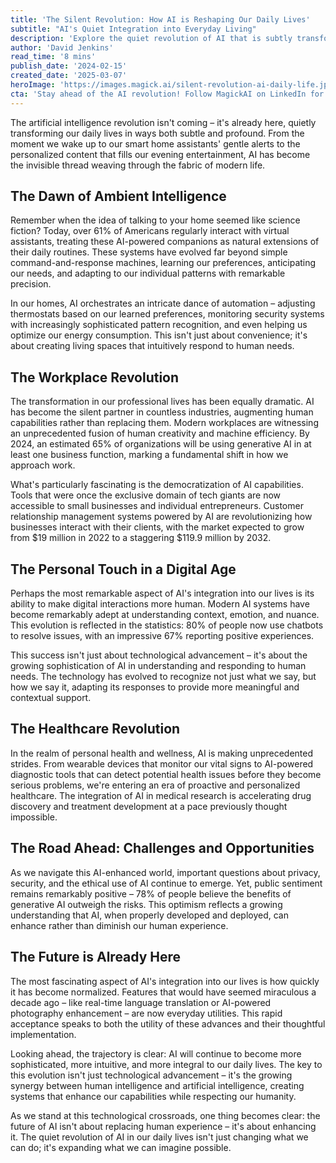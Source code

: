 ```yaml
---
title: 'The Silent Revolution: How AI is Reshaping Our Daily Lives'
subtitle: "AI's Quiet Integration into Everyday Living"
description: 'Explore the quiet revolution of AI that is subtly transforming our daily lives. From smart homes to healthcare, learn how AI technology is seamlessly becoming a part of our routines and reshaping modern life.'
author: 'David Jenkins'
read_time: '8 mins'
publish_date: '2024-02-15'
created_date: '2025-03-07'
heroImage: 'https://images.magick.ai/silent-revolution-ai-daily-life.jpg'
cta: 'Stay ahead of the AI revolution! Follow MagickAI on LinkedIn for cutting-edge insights and updates on how artificial intelligence continues to reshape our world!'
---
```


The artificial intelligence revolution isn't coming – it's already here, quietly transforming our daily lives in ways both subtle and profound. From the moment we wake up to our smart home assistants' gentle alerts to the personalized content that fills our evening entertainment, AI has become the invisible thread weaving through the fabric of modern life.

## The Dawn of Ambient Intelligence

Remember when the idea of talking to your home seemed like science fiction? Today, over 61% of Americans regularly interact with virtual assistants, treating these AI-powered companions as natural extensions of their daily routines. These systems have evolved far beyond simple command-and-response machines, learning our preferences, anticipating our needs, and adapting to our individual patterns with remarkable precision.

In our homes, AI orchestrates an intricate dance of automation – adjusting thermostats based on our learned preferences, monitoring security systems with increasingly sophisticated pattern recognition, and even helping us optimize our energy consumption. This isn't just about convenience; it's about creating living spaces that intuitively respond to human needs.

## The Workplace Revolution

The transformation in our professional lives has been equally dramatic. AI has become the silent partner in countless industries, augmenting human capabilities rather than replacing them. Modern workplaces are witnessing an unprecedented fusion of human creativity and machine efficiency. By 2024, an estimated 65% of organizations will be using generative AI in at least one business function, marking a fundamental shift in how we approach work.

What's particularly fascinating is the democratization of AI capabilities. Tools that were once the exclusive domain of tech giants are now accessible to small businesses and individual entrepreneurs. Customer relationship management systems powered by AI are revolutionizing how businesses interact with their clients, with the market expected to grow from $19 million in 2022 to a staggering $119.9 million by 2032.

## The Personal Touch in a Digital Age

Perhaps the most remarkable aspect of AI's integration into our lives is its ability to make digital interactions more human. Modern AI systems have become remarkably adept at understanding context, emotion, and nuance. This evolution is reflected in the statistics: 80% of people now use chatbots to resolve issues, with an impressive 67% reporting positive experiences.

This success isn't just about technological advancement – it's about the growing sophistication of AI in understanding and responding to human needs. The technology has evolved to recognize not just what we say, but how we say it, adapting its responses to provide more meaningful and contextual support.

## The Healthcare Revolution

In the realm of personal health and wellness, AI is making unprecedented strides. From wearable devices that monitor our vital signs to AI-powered diagnostic tools that can detect potential health issues before they become serious problems, we're entering an era of proactive and personalized healthcare. The integration of AI in medical research is accelerating drug discovery and treatment development at a pace previously thought impossible.

## The Road Ahead: Challenges and Opportunities

As we navigate this AI-enhanced world, important questions about privacy, security, and the ethical use of AI continue to emerge. Yet, public sentiment remains remarkably positive – 78% of people believe the benefits of generative AI outweigh the risks. This optimism reflects a growing understanding that AI, when properly developed and deployed, can enhance rather than diminish our human experience.

## The Future is Already Here

The most fascinating aspect of AI's integration into our lives is how quickly it has become normalized. Features that would have seemed miraculous a decade ago – like real-time language translation or AI-powered photography enhancement – are now everyday utilities. This rapid acceptance speaks to both the utility of these advances and their thoughtful implementation.

Looking ahead, the trajectory is clear: AI will continue to become more sophisticated, more intuitive, and more integral to our daily lives. The key to this evolution isn't just technological advancement – it's the growing synergy between human intelligence and artificial intelligence, creating systems that enhance our capabilities while respecting our humanity.

As we stand at this technological crossroads, one thing becomes clear: the future of AI isn't about replacing human experience – it's about enhancing it. The quiet revolution of AI in our daily lives isn't just changing what we can do; it's expanding what we can imagine possible.